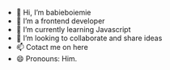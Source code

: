 - 👋 Hi, I’m babieboiemie
- 👀 I’m a frontend developer
- 🌱 I’m currently learning Javascript 
- 💞️ I’m looking to collaborate and share ideas                                                      
- 📫 Cotact me on here
- 😄 Pronouns: Him. 
<!---
Babieboiemie is a ✨ special ✨ repository because its `README.md` (this file) appears on your GitHub profile.
You can click the Preview link to take a look at your changes.
--->
